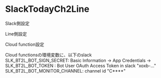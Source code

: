 # SlackTodayCh2Line


Slack側設定  



Line側設定  


Cloud function設定  

Cloud functionsの環境変数に、以下のslack  
SLK_BT2L_BOT_SIGN_SECRET: Basic Information -> App Credentials ->  
SLK_BT2L_BOT_TOKEN : Bot User OAuth Access Token in slack "xoxb-..."  
SLK_BT2L_BOT_MONITOR_CHANNEL: channel id "C****"  

